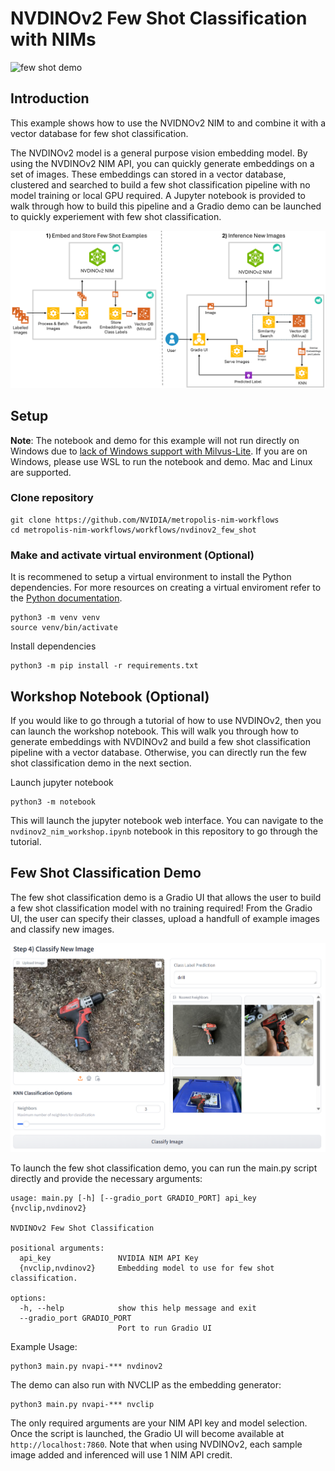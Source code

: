 # NVDINOv2 Few Shot Classification with NIMs 

![few shot demo](readme_assets/few_shot.gif)

## Introduction

This example shows how to use the NVIDNOv2 NIM to and combine it with a vector database for few shot classification. 

The NVDINOv2 model is a general purpose vision embedding model. By using the NVDINOv2 NIM API, you can quickly generate embeddings on a set of images. These embeddings can stored in a vector database, clustered and searched to build a few shot classification pipeline with no model training or local GPU required. A Jupyter notebook is provided to walk through how to build this pipeline and a Gradio demo can be launched to quickly experiement with few shot classification.

![few shot arch diagram](readme_assets/few_shot_arch_diagram.png)


## Setup

**Note**: The notebook and demo for this example will not run directly on Windows due to [lack of Windows support with Milvus-Lite](https://github.com/milvus-io/milvus/issues/34854). If you are on Windows, please use WSL to run the notebook and demo. Mac and Linux are supported. 



### Clone repository
```
git clone https://github.com/NVIDIA/metropolis-nim-workflows
cd metropolis-nim-workflows/workflows/nvdinov2_few_shot
```

### Make and activate virtual environment (Optional)

It is recommened to setup a virtual environment to install the Python dependencies. For more resources on creating a virtual enviroment refer to the [Python documentation](https://docs.python.org/3/tutorial/venv.html). 

```
python3 -m venv venv 
source venv/bin/activate
```

Install dependencies
```
python3 -m pip install -r requirements.txt
```

## Workshop Notebook (Optional) 

If you would like to go through a tutorial of how to use NVDINOv2, then you can launch the workshop notebook. This will walk you through how to generate embeddings with NVDINOv2 and build a few shot classification pipeline with a vector database. Otherwise, you can directly run the few shot classification demo in the next section. 

Launch jupyter notebook
```
python3 -m notebook 
```

This will launch the jupyter notebook web interface. You can navigate to the ```nvdinov2_nim_workshop.ipynb``` notebook in this repository to go through the tutorial. 


## Few Shot Classification Demo
The few shot classification demo is a Gradio UI that allows the user to build a few shot classification model with no training required! From the Gradio UI, the user can specify their classes, upload a handfull of example images and classify new images. 

![Few Shot Image](readme_assets/few_shot_still.png)

To launch the few shot classification demo, you can run the main.py script directly and provide the necessary arguments: 

```
usage: main.py [-h] [--gradio_port GRADIO_PORT] api_key {nvclip,nvdinov2}

NVDINOv2 Few Shot Classification

positional arguments:
  api_key               NVIDIA NIM API Key
  {nvclip,nvdinov2}     Embedding model to use for few shot classification.

options:
  -h, --help            show this help message and exit
  --gradio_port GRADIO_PORT
                        Port to run Gradio UI
```

Example Usage:

```
python3 main.py nvapi-*** nvdinov2
```

The demo can also run with NVCLIP as the embedding generator:
```
python3 main.py nvapi-*** nvclip
```

The only required arguments are your NIM API key and model selection. Once the script is launched, the Gradio UI will become available at ```http://localhost:7860```. Note that when using NVDINOv2, each sample image added and inferenced will use 1 NIM API credit.



